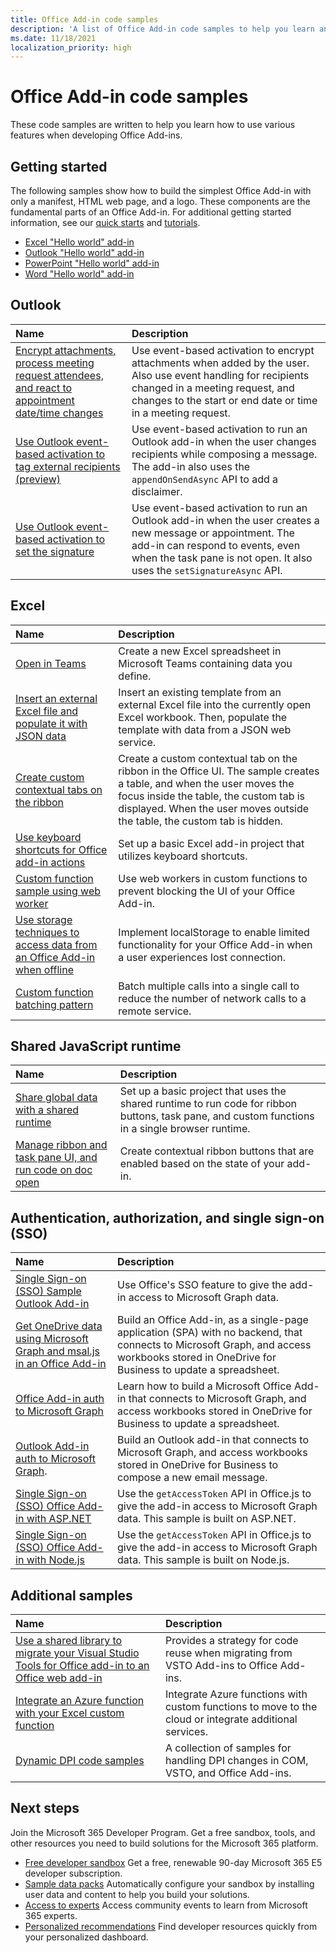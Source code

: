 ```yaml
---
title: Office Add-in code samples
description: 'A list of Office Add-in code samples to help you learn and build your own add-ins.'
ms.date: 11/18/2021
localization_priority: high
---
```


# Office Add-in code samples

These code samples are written to help you learn how to use various features when developing Office Add-ins.

## Getting started

The following samples show how to build the simplest Office Add-in with only a manifest, HTML web page, and a logo. These components are the fundamental parts of an Office Add-in. For additional getting started information, see our [quick starts](../quickstarts/excel-quickstart-jquery.md) and [tutorials](/search/?terms=tutorial&scope=Office%20Add-ins).

* [Excel "Hello world" add-in](https://github.com/OfficeDev/Office-Add-in-samples/tree/main/Samples/hello-world/excel-hello-world)
* [Outlook "Hello world" add-in](https://github.com/OfficeDev/Office-Add-in-samples/tree/main/Samples/hello-world/outlook-hello-world)
* [PowerPoint "Hello world" add-in](https://github.com/OfficeDev/Office-Add-in-samples/tree/main/Samples/hello-world/powerpoint-hello-world)
* [Word "Hello world" add-in](https://github.com/OfficeDev/Office-Add-in-samples/tree/main/Samples/hello-world/word-hello-world)

## Outlook

| Name                | Description         |
|:--------------------|:--------------------|
| [Encrypt attachments, process meeting request attendees, and react to appointment date/time changes](https://github.com/OfficeDev/PnP-OfficeAddins/tree/main/Samples/outlook-encrypt-attachments) | Use event-based activation to encrypt attachments when added by the user. Also use event handling for recipients changed in a meeting request, and changes to the start or end date or time in a meeting request. |
| [Use Outlook event-based activation to tag external recipients (preview)](https://github.com/OfficeDev/Office-Add-in-samples/tree/main/Samples/outlook-tag-external) | Use event-based activation to run an Outlook add-in when the user changes recipients while composing a message. The add-in also uses the `appendOnSendAsync` API to add a disclaimer. |
| [Use Outlook event-based activation to set the signature](https://github.com/OfficeDev/Office-Add-in-samples/tree/main/Samples/outlook-set-signature) | Use event-based activation to run an Outlook add-in when the user creates a new message or appointment. The add-in can respond to events, even when the task pane is not open. It also uses the `setSignatureAsync` API. |

## Excel

| Name                | Description         |
|:--------------------|:--------------------|
| [Open in Teams](/samples/officedev/pnp-officeaddins/office-excel-add-in-open-in-teams/) | Create a new Excel spreadsheet in Microsoft Teams containing data you define.|
| [Insert an external Excel file and populate it with JSON data](/samples/officedev/pnp-officeaddins/excel-add-in-insert-external-file/)  | Insert an existing template from an external Excel file into the currently open Excel workbook. Then, populate the template with data from a JSON web service. |
| [Create custom contextual tabs on the ribbon](/samples/officedev/pnp-officeaddins/office-add-in-contextual-tabs/) | Create a custom contextual tab on the ribbon in the Office UI. The sample creates a table, and when the user moves the focus inside the table, the custom tab is displayed. When the user moves outside the table, the custom tab is hidden. |
| [Use keyboard shortcuts for Office add-in actions](/samples/officedev/pnp-officeaddins/office-add-in-keyboard-shortcuts) | Set up a basic Excel add-in project that utilizes keyboard shortcuts. |
| [Custom function sample using web worker](/samples/officedev/pnp-officeaddins/excel-custom-function-web-worker-pattern/) | Use web workers in custom functions to prevent blocking the UI of your Office Add-in. |
| [Use storage techniques to access data from an Office Add-in when offline](/samples/officedev/pnp-officeaddins/use-storage-techniques-to-access-data-from-an-office-add-in-when-offline/) | Implement localStorage to enable limited functionality for your Office Add-in when a user experiences lost connection. |
| [Custom function batching pattern](/samples/officedev/pnp-officeaddins/excel-custom-function-batching-pattern/)| Batch multiple calls into a single call to reduce the number of network calls to a remote service.|

## Shared JavaScript runtime

| Name                | Description         |
|:--------------------|:--------------------|
[Share global data with a shared runtime](/samples/officedev/pnp-officeaddins/office-add-in-shared-runtime-global-data/) | Set up a basic project that uses the shared runtime to run code for ribbon buttons, task pane, and custom functions in a single browser runtime. |
| [Manage ribbon and task pane UI, and run code on doc open](/samples/officedev/pnp-officeaddins/office-add-in-ribbon-task-pane-ui/) | Create contextual ribbon buttons that are enabled based on the state of your add-in. |

## Authentication, authorization, and single sign-on (SSO)

| Name                | Description         |
|:--------------------|:--------------------|
| [Single Sign-on (SSO) Sample Outlook Add-in](/samples/officedev/pnp-officeaddins/outlook-add-in-sso-aspnet/) | Use Office's SSO feature to give the add-in access to Microsoft Graph data.|
| [Get OneDrive data using Microsoft Graph and msal.js in an Office Add-in](/samples/officedev/pnp-officeaddins/office-add-in-auth-graph-react/) | Build an Office Add-in, as a single-page application (SPA) with no backend, that connects to Microsoft Graph, and access workbooks stored in OneDrive for Business to update a spreadsheet.  |
| [Office Add-in auth to Microsoft Graph](/samples/officedev/pnp-officeaddins/office-add-in-auth-aspnet-graph/) | Learn how to build a Microsoft Office Add-in that connects to Microsoft Graph, and access workbooks stored in OneDrive for Business to update a spreadsheet. |
| [Outlook Add-in auth to Microsoft Graph](https://github.com/OfficeDev/Office-Add-in-samples/tree/main/Samples/auth/Outlook-Add-in-Microsoft-Graph-ASPNET). | Build an Outlook add-in that connects to Microsoft Graph, and access workbooks stored in OneDrive for Business to compose a new email message. |
| [Single Sign-on (SSO) Office Add-in with ASP.NET](/samples/officedev/pnp-officeaddins/office-add-in-sso-aspnet/) | Use the `getAccessToken` API in Office.js to give the add-in access to Microsoft Graph data. This sample is built on ASP.NET. |
| [Single Sign-on (SSO) Office Add-in with Node.js](https://github.com/OfficeDev/Office-Add-in-samples/tree/main/Samples/auth/Office-Add-in-NodeJS-SSO) | Use the `getAccessToken` API in Office.js to give the add-in access to Microsoft Graph data. This sample is built on Node.js.|

## Additional samples

| Name                | Description         |
|:--------------------|:--------------------|
|[Use a shared library to migrate your Visual Studio Tools for Office add-in to an Office web add-in](/samples/officedev/pnp-officeaddins/vsto-shared-library-excel/) |Provides a strategy for code reuse when migrating from VSTO Add-ins to Office Add-ins. |
| [Integrate an Azure function with your Excel custom function](/samples/officedev/pnp-officeaddins/azure-function-with-excel-custom-function/) | Integrate Azure functions with custom functions to move to the cloud or integrate additional services. |
|[Dynamic DPI code samples](/samples/officedev/pnp-officeaddins/dynamic-dpi-code-samples/) |A collection of samples for handling DPI changes in COM, VSTO, and Office Add-ins. |

## Next steps

Join the Microsoft 365 Developer Program. Get a free sandbox, tools, and other resources you need to build solutions for the Microsoft 365 platform.

- [Free developer sandbox](https://developer.microsoft.com/microsoft-365/dev-program#Subscription) Get a free, renewable 90-day Microsoft 365 E5 developer subscription.
- [Sample data packs](https://developer.microsoft.com/microsoft-365/dev-program#Sample) Automatically configure your sandbox by installing user data and content to help you build your solutions.
- [Access to experts](https://developer.microsoft.com/microsoft-365/dev-program#Experts) Access community events to learn from Microsoft 365 experts.
- [Personalized recommendations](https://developer.microsoft.com/microsoft-365/dev-program#Recommendations) Find developer resources quickly from your personalized dashboard.
